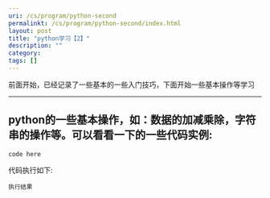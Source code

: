 ```yaml
---
uri: /cs/program/python-second
permalinkt: /cs/program/python-second/index.html
layout: post
title: "python学习【2】"
description: ""
category:
tags: []
---
```


前面开始，已经记录了一些基本的一些入门技巧，下面开始一些基本操作等学习

-------------

## python的一些基本操作，如：数据的加减乘除，字符串的操作等。可以看看一下的一些代码实例:

```
code here
```

代码执行如下:

```
执行结果
```

